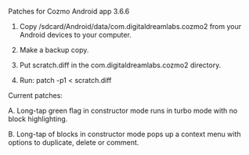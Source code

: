 Patches for Cozmo Android app 3.6.6

1. Copy /sdcard/Android/data/com.digitaldreamlabs.cozmo2 from your Android devices to your computer.

2. Make a backup copy.

3. Put scratch.diff in the com.digitaldreamlabs.cozmo2 directory.

4. Run: patch -p1 < scratch.diff


Current patches:

 A. Long-tap green flag in constructor mode runs in turbo mode with no block highlighting.
 
 B. Long-tap of blocks in constructor mode pops up a context menu with options to duplicate, delete or comment.